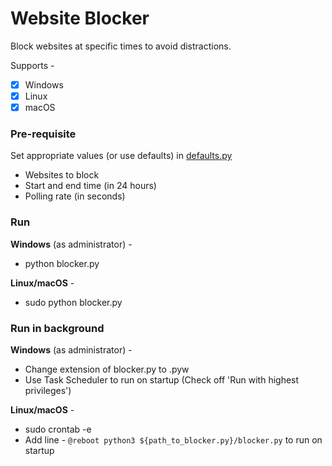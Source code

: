 # Website Blocker

Block websites at specific times to avoid distractions.

Supports -
- [x] Windows
- [x] Linux
- [x] macOS

### Pre-requisite
Set appropriate values (or use defaults) in [defaults.py](https://github.com/abrasham-chowdhury/WebsiteBlocker/blob/main/defaults.py)
- Websites to block
- Start and end time (in 24 hours)
- Polling rate (in seconds)

### Run
**Windows** (as administrator) -
- python blocker.py

**Linux/macOS** -
- sudo python blocker.py

### Run in background
**Windows** (as administrator) -
- Change extension of blocker.py to .pyw
- Use Task Scheduler to run on startup (Check off 'Run with highest privileges')

**Linux/macOS** -
- sudo crontab -e
- Add line - `@reboot python3 ${path_to_blocker.py}/blocker.py` to run on startup